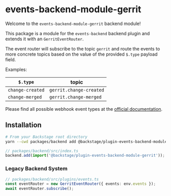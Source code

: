 # events-backend-module-gerrit

Welcome to the `events-backend-module-gerrit` backend module!

This package is a module for the `events-backend` backend plugin
and extends it with an `GerritEventRouter`.

The event router will subscribe to the topic `gerrit`
and route the events to more concrete topics based on the value
of the provided `$.type` payload field.

Examples:

| `$.type` | topic |
| ---------------- | ----------------------- |
| `change-created` | `gerrit.change-created` |
| `change-merged` | `gerrit.change-merged` |

Please find all possible webhook event types at the
[official documentation](https://gerrit-review.googlesource.com/Documentation/cmd-stream-events.html#events).

## Installation

```bash
# From your Backstage root directory
yarn --cwd packages/backend add @backstage/plugin-events-backend-module-gerrit
```

```ts
// packages/backend/src/index.ts
backend.add(import('@backstage/plugin-events-backend-module-gerrit'));
```

### Legacy Backend System

```ts
// packages/backend/src/plugins/events.ts
const eventRouter = new GerritEventRouter({ events: env.events });
await eventRouter.subscribe();
```

